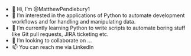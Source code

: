 - 👋 Hi, I’m @MatthewPendlebury1
- 👀 I’m interested in the applications of Python to automate development workflows and for handling and manipulating data.
- 🌱 I’m currently learning Python to write scripts to automate boring stuff like Git pull requests, JIRA ticketing etc.
- 💞️ I’m looking to collaborate on ...
- 📫 You can reach me via LinkedIn

<!---
MatthewPendlebury1/MatthewPendlebury1 is a ✨ special ✨ repository because its `README.md` (this file) appears on your GitHub profile.
You can click the Preview link to take a look at your changes.
--->

